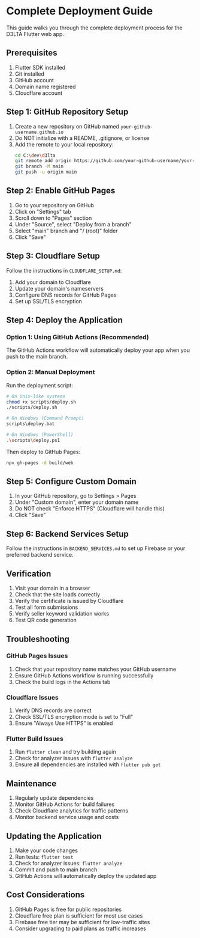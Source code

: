 # Complete Deployment Guide

This guide walks you through the complete deployment process for the D3LTA Flutter web app.

## Prerequisites

1. Flutter SDK installed
2. Git installed
3. GitHub account
4. Domain name registered
5. Cloudflare account

## Step 1: GitHub Repository Setup

1. Create a new repository on GitHub named `your-github-username.github.io`
2. Do NOT initialize with a README, .gitignore, or license
3. Add the remote to your local repository:
   ```bash
   cd C:\dev\d3lta
   git remote add origin https://github.com/your-github-username/your-github-username.github.io.git
   git branch -M main
   git push -u origin main
   ```

## Step 2: Enable GitHub Pages

1. Go to your repository on GitHub
2. Click on "Settings" tab
3. Scroll down to "Pages" section
4. Under "Source", select "Deploy from a branch"
5. Select "main" branch and "/ (root)" folder
6. Click "Save"

## Step 3: Cloudflare Setup

Follow the instructions in `CLOUDFLARE_SETUP.md`:

1. Add your domain to Cloudflare
2. Update your domain's nameservers
3. Configure DNS records for GitHub Pages
4. Set up SSL/TLS encryption

## Step 4: Deploy the Application

### Option 1: Using GitHub Actions (Recommended)

The GitHub Actions workflow will automatically deploy your app when you push to the main branch.

### Option 2: Manual Deployment

Run the deployment script:
```bash
# On Unix-like systems
chmod +x scripts/deploy.sh
./scripts/deploy.sh

# On Windows (Command Prompt)
scripts\deploy.bat

# On Windows (PowerShell)
.\scripts\deploy.ps1
```

Then deploy to GitHub Pages:
```bash
npx gh-pages -d build/web
```

## Step 5: Configure Custom Domain

1. In your GitHub repository, go to Settings > Pages
2. Under "Custom domain", enter your domain name
3. Do NOT check "Enforce HTTPS" (Cloudflare will handle this)
4. Click "Save"

## Step 6: Backend Services Setup

Follow the instructions in `BACKEND_SERVICES.md` to set up Firebase or your preferred backend service.

## Verification

1. Visit your domain in a browser
2. Check that the site loads correctly
3. Verify the certificate is issued by Cloudflare
4. Test all form submissions
5. Verify seller keyword validation works
6. Test QR code generation

## Troubleshooting

### GitHub Pages Issues

1. Check that your repository name matches your GitHub username
2. Ensure GitHub Actions workflow is running successfully
3. Check the build logs in the Actions tab

### Cloudflare Issues

1. Verify DNS records are correct
2. Check SSL/TLS encryption mode is set to "Full"
3. Ensure "Always Use HTTPS" is enabled

### Flutter Build Issues

1. Run `flutter clean` and try building again
2. Check for analyzer issues with `flutter analyze`
3. Ensure all dependencies are installed with `flutter pub get`

## Maintenance

1. Regularly update dependencies
2. Monitor GitHub Actions for build failures
3. Check Cloudflare analytics for traffic patterns
4. Monitor backend service usage and costs

## Updating the Application

1. Make your code changes
2. Run tests: `flutter test`
3. Check for analyzer issues: `flutter analyze`
4. Commit and push to main branch
5. GitHub Actions will automatically deploy the updated app

## Cost Considerations

1. GitHub Pages is free for public repositories
2. Cloudflare free plan is sufficient for most use cases
3. Firebase free tier may be sufficient for low-traffic sites
4. Consider upgrading to paid plans as traffic increases